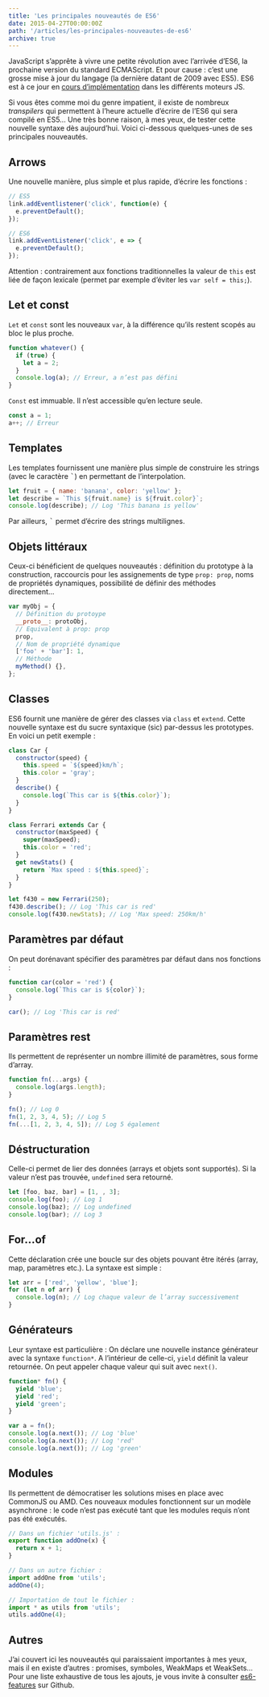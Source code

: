 ```yaml
---
title: 'Les principales nouveautés de ES6'
date: 2015-04-27T00:00:00Z
path: '/articles/les-principales-nouveautes-de-es6'
archive: true
---
```


JavaScript s’apprête à vivre une petite révolution avec l’arrivée d’ES6, la prochaine version du standard ECMAScript. Et pour cause : c’est une grosse mise à jour du langage (la dernière datant de 2009 avec ES5). ES6 est à ce jour en [cours d’implémentation](http://kangax.github.io/compat-table/es6/) dans les différents moteurs JS.

Si vous êtes comme moi du genre impatient, il existe de nombreux _transpilers_ qui permettent à l’heure actuelle d’écrire de l’ES6 qui sera compilé en ES5… Une très bonne raison, à mes yeux, de tester cette nouvelle syntaxe dès aujourd’hui. Voici ci-dessous quelques-unes de ses principales nouveautés.

## Arrows

Une nouvelle manière, plus simple et plus rapide, d’écrire les fonctions :

```js
// ES5
link.addEventlistener('click', function(e) {
  e.preventDefault();
});

// ES6
link.addEventListener('click', e => {
  e.preventDefault();
});
```

Attention : contrairement aux fonctions traditionnelles la valeur de `this` est liée de façon lexicale (permet par exemple d’éviter les `var self = this;`).

## Let et const

`Let` et `const` sont les nouveaux `var`, à la différence qu’ils restent scopés au bloc le plus proche.

```js
function whatever() {
  if (true) {
    let a = 2;
  }
  console.log(a); // Erreur, a n’est pas défini
}
```

`Const` est immuable. Il n’est accessible qu’en lecture seule.

```js
const a = 1;
a++; // Erreur
```

## Templates

Les templates fournissent une manière plus simple de construire les strings (avec le caractère <kbd>`</kbd>) en permettant de l’interpolation.

```js
let fruit = { name: 'banana', color: 'yellow' };
let describe = `This ${fruit.name} is ${fruit.color}`;
console.log(describe); // Log 'This banana is yellow'
```

Par ailleurs, <kbd>`</kbd> permet d’écrire des strings multilignes.

## Objets littéraux

Ceux-ci bénéficient de quelques nouveautés : définition du prototype à la construction, raccourcis pour les assignements de type `prop: prop`, noms de propriétés dynamiques, possibilité de définir des méthodes directement…

```js
var myObj = {
  // Définition du protoype
  __proto__: protoObj,
  // Equivalent à prop: prop
  prop,
  // Nom de propriété dynamique
  ['foo' + 'bar']: 1,
  // Méthode
  myMethod() {},
};
```

## Classes

ES6 fournit une manière de gérer des classes via `class` et `extend`. Cette nouvelle syntaxe est du sucre syntaxique (sic) par-dessus les prototypes. En voici un petit exemple :

```js
class Car {
  constructor(speed) {
    this.speed = `${speed}km/h`;
    this.color = 'gray';
  }
  describe() {
    console.log(`This car is ${this.color}`);
  }
}

class Ferrari extends Car {
  constructor(maxSpeed) {
    super(maxSpeed);
    this.color = 'red';
  }
  get newStats() {
    return `Max speed : ${this.speed}`;
  }
}

let f430 = new Ferrari(250);
f430.describe(); // Log 'This car is red'
console.log(f430.newStats); // Log 'Max speed: 250km/h'
```

## Paramètres par défaut

On peut dorénavant spécifier des paramètres par défaut dans nos fonctions :

```js
function car(color = 'red') {
  console.log(`This car is ${color}`);
}

car(); // Log 'This car is red'
```

## Paramètres rest

Ils permettent de représenter un nombre illimité de paramètres, sous forme d’array.

```js
function fn(...args) {
  console.log(args.length);
}

fn(); // Log 0
fn(1, 2, 3, 4, 5); // Log 5
fn(...[1, 2, 3, 4, 5]); // Log 5 également
```

## Déstructuration

Celle-ci permet de lier des données (arrays et objets sont supportés). Si la valeur n’est pas trouvée, `undefined` sera retourné.

```js
let [foo, baz, bar] = [1, , 3];
console.log(foo); // Log 1
console.log(baz); // Log undefined
console.log(bar); // Log 3
```

## For...of

Cette déclaration crée une boucle sur des objets pouvant être itérés (array, map, paramètres etc.). La syntaxe est simple :

```js
let arr = ['red', 'yellow', 'blue'];
for (let n of arr) {
  console.log(n); // Log chaque valeur de l’array successivement
}
```

## Générateurs

Leur syntaxe est particulière : On déclare une nouvelle instance générateur avec la syntaxe `function*`. A l’intérieur de celle-ci, `yield` définit la valeur retournée. On peut appeler chaque valeur qui suit avec `next()`.

```js
function* fn() {
  yield 'blue';
  yield 'red';
  yield 'green';
}

var a = fn();
console.log(a.next()); // Log 'blue'
console.log(a.next()); // Log 'red'
console.log(a.next()); // Log 'green'
```

## Modules

Ils permettent de démocratiser les solutions mises en place avec CommonJS ou AMD. Ces nouveaux modules fonctionnent sur un modèle asynchrone : le code n’est pas exécuté tant que les modules requis n’ont pas été exécutés.

```js
// Dans un fichier 'utils.js' :
export function addOne(x) {
  return x + 1;
}

// Dans un autre fichier :
import addOne from 'utils';
addOne(4);

// Importation de tout le fichier :
import * as utils from 'utils';
utils.addOne(4);
```

## Autres

J’ai couvert ici les nouveautés qui paraissaient importantes à mes yeux, mais il en existe d’autres : promises, symboles, WeakMaps et WeakSets… Pour une liste exhaustive de tous les ajouts, je vous invite à consulter [es6-features](https://github.com/lukehoban/es6features) sur Github.

